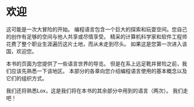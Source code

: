 # 欢迎
这可能是一次大冒险的开始。 编程语言包含一个巨大的探索和玩耍空间。您自己的创作有足够的空间与他人共享或尽情享受。 精采的计算机科学家和软件工程师花费了整个职业生涯遍历这片土地，而从未走到尽头。 如果这是您第一次进入该国，欢迎您。

本书的页面为您提供了一些语言世界的导览。 但是在系上远足靴并冒险之前，我们应该先熟悉一下该地区。 本部分的各章向您介绍编程语言使用的基本概念以及它们的组织方式。

我们还将熟悉Lox，这是我们将在本书的其余部分中用到的语言（两次）。 我们走吧！